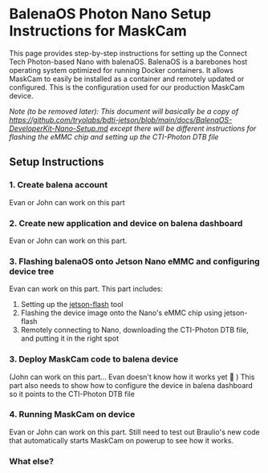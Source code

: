 # BalenaOS Photon Nano Setup Instructions for MaskCam
This page provides step-by-step instructions for setting up the Connect Tech Photon-based Nano with balenaOS. BalenaOS is a barebones host operating system optimized for running Docker containers. It allows MaskCam to easily be installed as a container and remotely updated or configured. This is the configuration used for our production MaskCam device.

*Note (to be removed later): This document will basically be a copy of https://github.com/tryolabs/bdti-jetson/blob/main/docs/BalenaOS-DeveloperKit-Nano-Setup.md except there will be different instructions for flashing the eMMC chip and setting up the CTI-Photon DTB file*

## Setup Instructions

### 1. Create balena account
Evan or John can work on this part


### 2. Create new application and device on balena dashboard
Evan or John can work on this part. 

### 3. Flashing balenaOS onto Jetson Nano eMMC and configuring device tree
Evan can work on this part.
This part includes: 
1. Setting up the [jetson-flash](https://github.com/balena-os/jetson-flash) tool
2. Flashing the device image onto the Nano's eMMC chip using jetson-flash
3. Remotely connecting to Nano, downloading the CTI-Photon DTB file, and putting it in the right spot


### 3. Deploy MaskCam code to balena device
(John can work on this part... Evan doesn't know how it works yet :grimacing: )
This part also needs to show how to configure the device in balena dashboard so it points to the CTI-Photon DTB file


### 4. Running MaskCam on device
Evan or John can work on this part.
Still need to test out Braulio's new code that automatically starts MaskCam on powerup to see how it works.

### What else?
